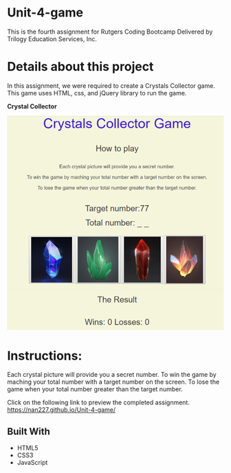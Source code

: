 # Unit-4-game

This is the fourth assignment for Rutgers Coding Bootcamp Delivered by Trilogy Education Services, Inc.

# Details about this project

In this assignment, we were required to create a Crystals Collector game. This game uses HTML, css, and jQuery library to run the game.


**Crystal Collector**

![](assets/images/crystals-collector-game.png)



# Instructions:

Each crystal picture will provide you a secret number.
To win the game by maching your total number with a target number on the screen.
To lose the game when your total number greater than the target number.

Click on the following link to preview the completed assignment.  
 https://nan227.github.io/Unit-4-game/

## Built With

* HTML5
* CSS3
* JavaScript 

